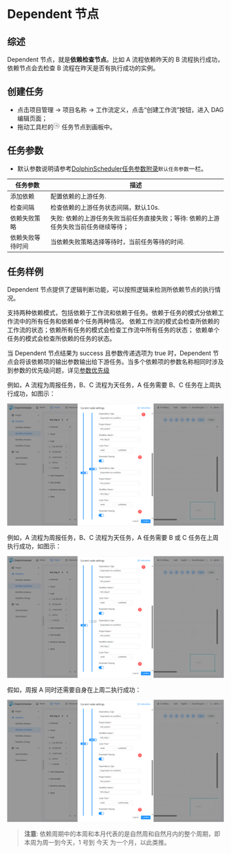 # Dependent 节点

## 综述

Dependent 节点，就是**依赖检查节点**。比如 A 流程依赖昨天的 B 流程执行成功，依赖节点会去检查 B 流程在昨天是否有执行成功的实例。

## 创建任务

- 点击项目管理 -> 项目名称 -> 工作流定义，点击“创建工作流”按钮，进入 DAG 编辑页面；
- 拖动工具栏的<img src="../../../../img/tasks/icons/dependent.png" width="15"/> 任务节点到画板中。

## 任务参数

[//]: # (TODO: use the commented anchor below once our website template supports this syntax)
[//]: # (- 默认参数说明请参考[DolphinScheduler任务参数附录]&#40;appendix.md#默认任务参数&#41;`默认任务参数`一栏。)

- 默认参数说明请参考[DolphinScheduler任务参数附录](appendix.md)`默认任务参数`一栏。

| **任务参数** |                    **描述**                    |
|----------|----------------------------------------------|
| 添加依赖     | 配置依赖的上游任务.                                   |
| 检查间隔     | 检查依赖的上游任务状态间隔，默认10s.                         |
| 依赖失败策略   | 失败: 依赖的上游任务失败当前任务直接失败；等待: 依赖的上游任务失败当前任务继续等待； |
| 依赖失败等待时间 | 当依赖失败策略选择等待时，当前任务等待的时间.                      |

## 任务样例

Dependent 节点提供了逻辑判断功能，可以按照逻辑来检测所依赖节点的执行情况。

支持两种依赖模式，包括依赖于工作流和依赖于任务。依赖于任务的模式分依赖工作流中的所有任务和依赖单个任务两种情况。
依赖工作流的模式会检查所依赖的工作流的状态；依赖所有任务的模式会检查工作流中所有任务的状态；
依赖单个任务的模式会检查所依赖的任务的状态。

当 Dependent 节点结果为 success 且参数传递选项为 true 时，Dependent 节点会将该依赖项的输出参数输出给下游任务。当多个依赖项的参数名称相同时涉及到参数的优先级问题，详见[参数优先级](../parameter/priority.md)

例如，A 流程为周报任务，B、C 流程为天任务，A 任务需要 B、C 任务在上周执行成功，如图示：

![dependent_task01](../../../../img/tasks/demo/dependent_task01.png)

例如，A 流程为周报任务，B、C 流程为天任务，A 任务需要 B 或 C 任务在上周执行成功，如图示：

![dependent_task02](../../../../img/tasks/demo/dependent_task02.png)

假如，周报 A 同时还需要自身在上周二执行成功：

![dependent_task03](../../../../img/tasks/demo/dependent_task03.png)

> **注意**: 依赖周期中的本周和本月代表的是自然周和自然月内的整个周期，即本周为周一到今天，1 号到 今天 为一个月，以此类推。

